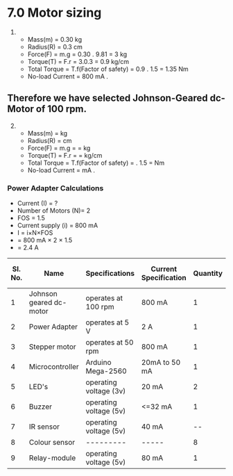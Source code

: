 # ****7.0 Motor sizing****

1) * Mass(m) = 0.30 kg 
   * Radius(R) = 0.3 cm
   * Force(F) = m.g =  0.30 . 9.81 = 3 kg
   * Torque(T) = F.r = 3.0.3 = 0.9 kg/cm
   * Total Torque = T.f(Factor of safety) = 0.9 . 1.5 = 1.35 Nm
   * No-load Current = 800 mA .

## Therefore we have selected Johnson-Geared dc-Motor of 100 rpm.

2) * Mass(m) =   kg 
   * Radius(R) =   cm
   * Force(F) = m.g =  =  kg
   * Torque(T) = F.r =    =   kg/cm
   * Total Torque = T.f(Factor of safety) =   . 1.5 =  Nm
   * No-load Current =   mA .

### Power Adapter Calculations ###

   * Current (I) = ?
   * Number of Motors (N)= 2
   * FOS = 1.5
   * Current supply (i) = 800 mA
   * I = i×N×FOS
   *   = 800 mA × 2 × 1.5
   *   = 2.4 A


|Sl. No.|   Name   |    Specifications    |  Current Specification  | Quantity | Weight (In grams) |
|-------|----------|----------------------|-------------------------|----------|-------------------|
|   1   |   Johnson geared dc-motor   |    operates at 100 rpm    |   800 mA  | 1 | 300 |
|   2   |   Power Adapter   |    operates at 5 V    |   2 A  | 1 | -- |
|   3   |   Stepper motor   |    operates at 50 rpm    |   800 mA  | 1 | -- |
|   4   |   Microcontroller   |    Arduino Mega-2560    |   20mA to 50 mA  | 1 | 37 |
|   5   |   LED's   |    operating voltage (3v)    |   20 mA  | 2 | 2 |
|   6   |   Buzzer   |    operating voltage (5v)    |   <=32 mA  | 1 | -- |
|   7   |   IR sensor   |    operating voltage (5v)    |   40 mA  | -- | 50 |
|   8   |   Colour sensor   |    ---------    |   -----  | 8 | 2 |
|   9   |   Relay-module   |    operating voltage (5v)    |   80 mA  | 1 | -- |








